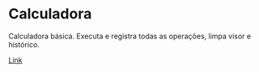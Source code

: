 # Calculadora

Calculadora básica. 
Executa e registra todas as operações, limpa visor e histórico.

[Link](https://esthermarie.github.io/Calculadora)